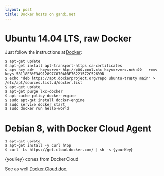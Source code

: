 ```yaml
---
layout: post
title: Docker hosts on gandi.net
---
```


# Ubuntu 14.04 LTS, raw Docker
Just follow the instructions at [Docker](https://docs.docker.com/engine/installation/linux/ubuntulinux/):

```
$ apt-get update
$ apt-get install apt-transport-https ca-certificates
$ apt-key adv --keyserver hkp://p80.pool.sks-keyservers.net:80 --recv-keys 58118E89F3A912897C070ADBF76221572C52609D
$ echo "deb https://apt.dockerproject.org/repo ubuntu-trusty main" > /etc/apt/sources.list.d/docker.list
$ apt-get update
$ apt-get purge lxc-docker
$ apt-cache policy docker-engine
$ sudo apt-get install docker-engine
$ sudo service docker start
$ sudo docker run hello-world

```
# Debian 8, with Docker Cloud Agent
```
$ apt-get update
$ apt-get install -y curl htop
$ curl -Ls https://get.cloud.docker.com/ | sh -s {yourKey}
```

{youKey} comes from Docker Cloud

See as well [Docker Cloud doc](https://docs.docker.com/docker-cloud/tutorials/byoh/).